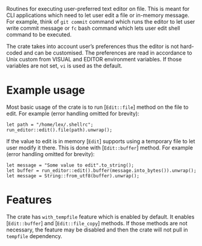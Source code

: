 Routines for executing user-preferred text editor on file.  This is meant
for CLI applications which need to let user edit a file or in-memory
message.  For example, think of `git commit` command which runs the editor
to let user write commit message or `fc` bash command which lets user edit
shell command to be executed.

The crate takes into account user’s preferences thus the editor is not
hard-coded and can be customised.  The preferences are read in accordance to
Unix custom from VISUAL and EDITOR environment variables.  If those
variables are not set, `vi` is used as the default.

# Example usage

Most basic usage of the crate is to run [`Edit::file`] method on the file to
edit.  For example (error handling omitted for brevity):

```no_run
let path = "/home/lex/.shellrc";
run_editor::edit().file(path).unwrap();
```

If the value to edit is in memory [`Edit`] supports using a temporary file
to let user modify it there.  This is done with [`Edit::buffer`] method.
For example (error handling omitted for brevity):

```no_run
let message = "Some value to edit".to_string();
let buffer = run_editor::edit().buffer(message.into_bytes()).unwrap();
let message = String::from_utf8(buffer).unwrap();
```

# Features

The crate has `with_tempfile` feature which is enabled by default.  It
enables [`Edit::buffer`] and [`Edit::file_copy`] methods.  If those methods
are not necessary, the feature may be disabled and then the crate will not
pull in `tempfile` dependency.
